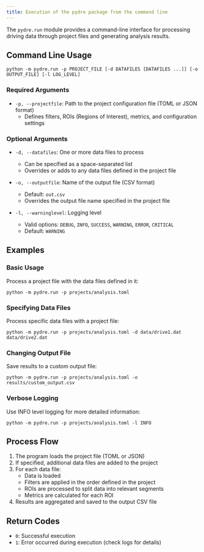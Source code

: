 ```yaml
---
title: Execution of the pydre package from the command line
---
```


The `pydre.run` module provides a command-line interface for processing driving data through project files and generating analysis results.

## Command Line Usage

```
python -m pydre.run -p PROJECT_FILE [-d DATAFILES [DATAFILES ...]] [-o OUTPUT_FILE] [-l LOG_LEVEL]
```

### Required Arguments

- `-p, --projectfile`: Path to the project configuration file (TOML or JSON format)
  - Defines filters, ROIs (Regions of Interest), metrics, and configuration settings

### Optional Arguments

- `-d, --datafiles`: One or more data files to process
  - Can be specified as a space-separated list
  - Overrides or adds to any data files defined in the project file
  
- `-o, --outputfile`: Name of the output file (CSV format)
  - Default: `out.csv`
  - Overrides the output file name specified in the project file
  
- `-l, --warninglevel`: Logging level
  - Valid options: `DEBUG`, `INFO`, `SUCCESS`, `WARNING`, `ERROR`, `CRITICAL`
  - Default: `WARNING`

## Examples

### Basic Usage

Process a project file with the data files defined in it:

```
python -m pydre.run -p projects/analysis.toml
```

### Specifying Data Files

Process specific data files with a project file:

```
python -m pydre.run -p projects/analysis.toml -d data/drive1.dat data/drive2.dat
```

### Changing Output File

Save results to a custom output file:

```
python -m pydre.run -p projects/analysis.toml -o results/custom_output.csv
```

### Verbose Logging

Use INFO level logging for more detailed information:

```
python -m pydre.run -p projects/analysis.toml -l INFO
```

## Process Flow

1. The program loads the project file (TOML or JSON)
2. If specified, additional data files are added to the project
3. For each data file:
   - Data is loaded
   - Filters are applied in the order defined in the project
   - ROIs are processed to split data into relevant segments
   - Metrics are calculated for each ROI
4. Results are aggregated and saved to the output CSV file

## Return Codes

- `0`: Successful execution
- `1`: Error occurred during execution (check logs for details)

